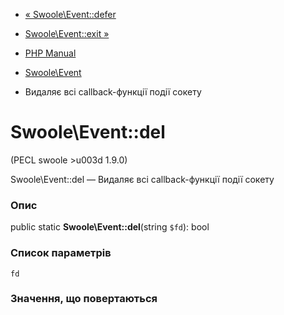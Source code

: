 - [« Swoole\Event::defer](swoole-event.defer.md)
- [Swoole\Event::exit »](swoole-event.exit.md)

- [PHP Manual](index.md)
- [Swoole\Event](class.swoole-event.md)
- Видаляє всі callback-функції події сокету

# Swoole\Event::del

(PECL swoole \>u003d 1.9.0)

Swoole\Event::del — Видаляє всі callback-функції події сокету

### Опис

public static **Swoole\Event::del**(string `$fd`): bool

### Список параметрів

`fd`

### Значення, що повертаються
